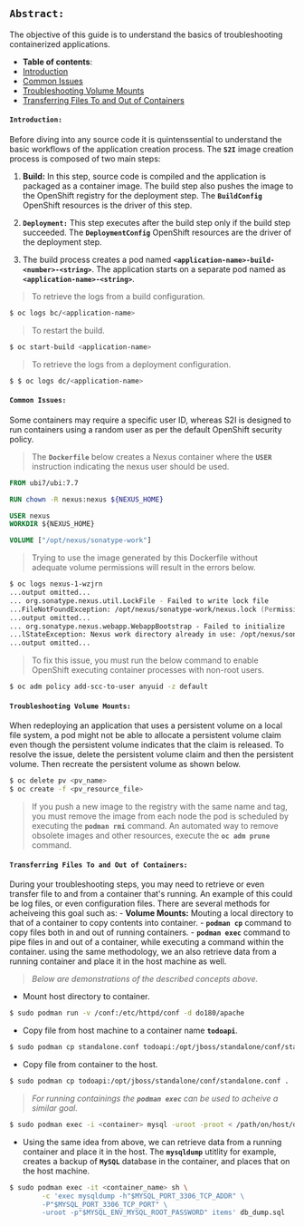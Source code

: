 ## **`Abstract:`**

The objective of this guide is to understand the basics of troubleshooting containerized applications.
-  **Table of contents**:
  - [Introduction](#introduction)
  - [Common Issues](common-issues)
  - [Troubleshooting Volume Mounts](troubleshooting-volume-mounts)
  - [Transferring Files To and Out of Containers](transferring-files-to-and-out-of-containers)
#### **`Introduction:`**
Before diving into any source code it is quintenssential to understand the basic workflows of the application creation process. The **`S2I`** image creation process is composed of two main steps:

1. **Build:** In this step, source code is compiled and the application is packaged as a container image. The build step also pushes the image to the OpenShift registry for the deployment step. The **`BuildConfig`** OpenShift resources is the driver of this step. 

2. **`Deployment:`** This step executes after the build step only if the build step succeeded. The **`DeploymentConfig`** OpenShift resources are the driver of the deployment step.

3. The build process creates a pod named **`<application-name>-build-<number>-<string>`**. The application starts on a separate pod named as **`<application-name>-<string>`**.

> To retrieve the logs from a build configuration.
```zsh
$ oc logs bc/<application-name>
```
> To restart the build. 
```zsh
$ oc start-build <application-name>
```
> To retrieve the logs from a deployment configuration.
```zsh
$ $ oc logs dc/<application-name>
```
#### **`Common Issues:`** 
Some containers may require a specific user ID, whereas S2I is designed to run containers using a random user as per the default OpenShift security policy.
> The **`Dockerfile`** below creates a Nexus container where the **`USER`** instruction indicating the nexus user should be used.
```Dockerfile
FROM ubi7/ubi:7.7

RUN chown -R nexus:nexus ${NEXUS_HOME}

USER nexus
WORKDIR ${NEXUS_HOME}

VOLUME ["/opt/nexus/sonatype-work"]
```
> Trying to use the image generated by this Dockerfile without adequate volume permissions will result in the errors below.
```zsh
$ oc logs nexus-1-wzjrn
...output omitted...
... org.sonatype.nexus.util.LockFile - Failed to write lock file
...FileNotFoundException: /opt/nexus/sonatype-work/nexus.lock (Permission denied)
...output omitted...
... org.sonatype.nexus.webapp.WebappBootstrap - Failed to initialize
...lStateException: Nexus work directory already in use: /opt/nexus/sonatype-work
...output omitted...
```
> To fix this issue, you must run the below command to enable OpenShift executing container processes with non-root users. 
```zsh
$ oc adm policy add-scc-to-user anyuid -z default
```

#### **`Troubleshooting Volume Mounts:`**
When redeploying an application that uses a persistent volume on a local file system, a pod might not be able to allocate a persistent volume claim even though the persistent volume indicates that the claim is released. To resolve the issue, delete the persistent volume claim and then the persistent volume. Then recreate the persistent volume as shown below.
```zsh
$ oc delete pv <pv_name>
$ oc create -f <pv_resource_file>
```
> If you push a new image to the registry with the same name and tag, you must remove the image from each node the pod is scheduled by executing the **`podman rmi`** command.
> An automated way to remove obsolete images and other resources, execute the **`oc adm prune`** command.

#### **`Transferring Files To and Out of Containers:`**

During your troubleshooting steps, you may need to retrieve or even transfer file to and from a container that's running. An example of this could be log files, or even configuration files. There are several methods for acheiveing this goal such as:
	- **Volume Mounts:** Mouting a local directory to that of a container to copy contents into container.
	- **`podman cp`** command to copy files both in and out of running containers.
	- **`podman exec`** command to pipe files in and out of a container, while executing a command within the container. using the same methodology, we an also retrieve data from a running container and place it in the host machine as well.
> *Below are demonstrations of the described concepts above.*

- Mount host directory to container.
```zsh
$ sudo podman run -v /conf:/etc/httpd/conf -d do180/apache
```
- Copy file from host machine to a container name **`todoapi`**.
```zsh
$ sudo podman cp standalone.conf todoapi:/opt/jboss/standalone/conf/standalone.conf
```
- Copy file from container to the host.
```zsh
$ sudo podman cp todoapi:/opt/jboss/standalone/conf/standalone.conf .
```

> *For running containings the **`podman exec`** can be used to acheive a similar goal.*
```zsh
$ sudo podman exec -i <container> mysql -uroot -proot < /path/on/host/db.sql < db.sql
```
- Using the same idea from above, we can retrieve data from a running container and place it in the host. The **`mysqldump`** utitlity for example, creates a backup of **`MySQL`** database in the container, and places that on the host machine. 
```zsh
$ sudo podman exec -it <container_name> sh \
		-c 'exec mysqldump -h"$MYSQL_PORT_3306_TCP_ADDR" \
		-P"$MYSQL_PORT_3306_TCP_PORT" \
		-uroot -p"$MYSQL_ENV_MYSQL_ROOT_PASSWORD" items' db_dump.sql
```



